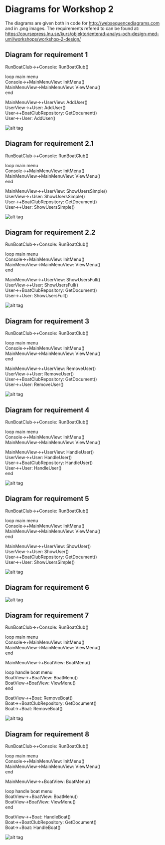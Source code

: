 # Diagrams for Workshop 2
The diagrams are given both in code for http://websequencediagrams.com and in .png images.
The requirements refered to can be found at: https://coursepress.lnu.se/kurs/objektorienterad-analys-och-design-med-uml/workshops/workshop-2-design/

## Diagram for requirement 1
RunBoatClub->+Console: RunBoatClub()  

loop main menu  
Console->+MainMenuView: InitMenu()  
MainMenuView->MainMenuView: ViewMenu()  
end  

MainMenuView->+UserView: AddUser()  
UserView->+User: AddUser()  
User->+BoatClubRepository: GetDocument()  
User->+User: AddUser()  

![alt tag](https://github.com/rr222cy/BoatClub-workshop2/blob/master/Diagrams/Requirement1.png)

## Diagram for requirement 2.1
RunBoatClub->+Console: RunBoatClub()  

loop main menu  
Console->+MainMenuView: InitMenu()  
MainMenuView->MainMenuView: ViewMenu()  
end  

MainMenuView->+UserView: ShowUsersSimple()  
UserView->+User: ShowUsersSimple()  
User->+BoatClubRepository: GetDocument()  
User->+User: ShowUsersSimple()  

![alt tag](https://github.com/rr222cy/BoatClub-workshop2/blob/master/Diagrams/Requirement2.1.png)
## Diagram for requirement 2.2
RunBoatClub->+Console: RunBoatClub()  

loop main menu  
Console->+MainMenuView: InitMenu()  
MainMenuView->MainMenuView: ViewMenu()  
end  

MainMenuView->+UserView: ShowUsersFull()  
UserView->+User: ShowUsersFull()  
User->+BoatClubRepository: GetDocument()  
User->+User: ShowUsersFull()

![alt tag](https://github.com/rr222cy/BoatClub-workshop2/blob/master/Diagrams/Requirement2.2.png)
## Diagram for requirement 3
RunBoatClub->+Console: RunBoatClub()  

loop main menu  
Console->+MainMenuView: InitMenu()  
MainMenuView->MainMenuView: ViewMenu()  
end  

MainMenuView->+UserView: RemoveUser()  
UserView->+User: RemoveUser()  
User->+BoatClubRepository: GetDocument()  
User->+User: RemoveUser()  

![alt tag](https://github.com/rr222cy/BoatClub-workshop2/blob/master/Diagrams/Requirement3.png)
## Diagram for requirement 4
RunBoatClub->+Console: RunBoatClub()  

loop main menu  
Console->+MainMenuView: InitMenu()  
MainMenuView->MainMenuView: ViewMenu()  

MainMenuView->+UserView: HandleUser()  
UserView->+User: HandleUser()  
User->+BoatClubRepository: HandleUser()  
User->+User: HandleUser()  
end  


![alt tag](https://github.com/rr222cy/BoatClub-workshop2/blob/master/Diagrams/Requirement4.png)
## Diagram for requirement 5
RunBoatClub->+Console: RunBoatClub()  

loop main menu  
Console->+MainMenuView: InitMenu()  
MainMenuView->MainMenuView: ViewMenu()  
end  

MainMenuView->+UserView: ShowUser()  
UserView->+User: ShowUser()  
User->+BoatClubRepository: GetDocument()  
User->+User: ShowUsersSimple()  

![alt tag](https://github.com/rr222cy/BoatClub-workshop2/blob/master/Diagrams/Requirement5.png)
## Diagram for requirement 6

![alt tag](https://github.com/rr222cy/BoatClub-workshop2/blob/master/Diagrams/Requirement6.png)
## Diagram for requirement 7
RunBoatClub->+Console: RunBoatClub()  

loop main menu  
Console->+MainMenuView: InitMenu()  
MainMenuView->MainMenuView: ViewMenu()  
end  

MainMenuView->+BoatView: BoatMenu()  

loop handle boat menu  
BoatView->+BoatView: BoatMenu()  
BoatView->BoatView: ViewMenu()  
end  

BoatView->+Boat: RemoveBoat()  
Boat->+BoatClubRepository: GetDocument()  
Boat->+Boat: RemoveBoat()  

![alt tag](https://github.com/rr222cy/BoatClub-workshop2/blob/master/Diagrams/Requirement7.png)
## Diagram for requirement 8
RunBoatClub->+Console: RunBoatClub()  

loop main menu  
Console->+MainMenuView: InitMenu()  
MainMenuView->MainMenuView: ViewMenu()  
end  

MainMenuView->+BoatView: BoatMenu()  

loop handle boat menu  
BoatView->+BoatView: BoatMenu()  
BoatView->BoatView: ViewMenu()  
end  

BoatView->+Boat: HandleBoat()  
Boat->+BoatClubRepository: GetDocument()  
Boat->+Boat: HandleBoat()  

![alt tag](https://github.com/rr222cy/BoatClub-workshop2/blob/master/Diagrams/Requirement8.png)